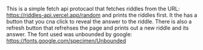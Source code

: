 This is a simple fetch api protocaol that fetches riddles from the URL: https://riddles-api.vercel.app/random and prints the riddles first. It the has a button that you cna click to reveal
the answer to the riddle. There is also a refresh button that refrehses the page and prints out a new riddle and its answer.
The font used was unbounded by google: https://fonts.google.com/specimen/Unbounded
